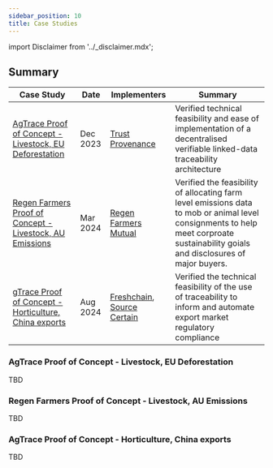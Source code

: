 ```yaml
---
sidebar_position: 10
title: Case Studies
---
```


import Disclaimer from '../\_disclaimer.mdx';

<Disclaimer />

## Summary

|Case Study|Date|Implementers|Summary|
|--|--|--|--|
|[AgTrace Proof of Concept - Livestock, EU Deforestation](#agtrace-proof-of-concept---livestock-eu-deforestation)|Dec 2023|[Trust Provenance](../register/Software#cibo-labs)|Verified technical feasibility and ease of implementation of a decentralised verifiable linked-data traceability architecture|
|[Regen Farmers Proof of Concept - Livestock, AU Emissions](#regen-farmers-proof-of-concept---livestock-au-emissions) |Mar 2024 |[Regen Farmers Mutual](https://www.regenfarmersmutual.com/) | Verified the feasibility of allocating farm level emissions data to mob or animal level consignments to help meet corproate sustainability goials and disclosures of major buyers.|
|[gTrace Proof of Concept - Horticulture, China exports](#agtrace-proof-of-concept---horticulture-china-exports)|Aug 2024 |[Freshchain](../register/Software#freshchain), [Source Certain](https://www.sourcecertain.com/) |Verified the technical feasibility of the use of traceability to inform and automate export market regulatory compliance|


### AgTrace Proof of Concept - Livestock, EU Deforestation

TBD

### Regen Farmers Proof of Concept - Livestock, AU Emissions

TBD

### AgTrace Proof of Concept - Horticulture, China exports

TBD

